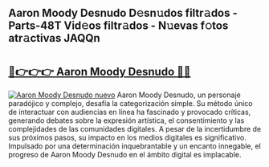 ## Aaron Moody Desnudo D𝚎sn𝚞dos filtr𝚊dos - Parts-48T Vid𝚎os filtr𝚊dos - N𝚞evas f𝚘tos atr𝚊ctivas JAQQn

# <h2><a href="http://mb8ldk.tromn.icu/?c=Aaron+Moody+Desnudo">🔗👉👉👉 Aaron Moody Desnudo 🔗🔗</a></h2>

[![Aaron Moody Desnudo nuevo](https://i.imgur.com/pEAQMta.gif)](http://mb8ldk.tromn.icu/?c=Aaron+Moody+Desnudo)
Aaron Moody Desnudo, un personaje paradójico y complejo, desafía la categorización simple. Su método único de interactuar con audiencias en línea ha fascinado y provocado críticas, generando debates sobre la expresión artística, el consentimiento y las complejidades de las comunidades digitales. A pesar de la incertidumbre de sus próximos pasos, su impacto en los medios digitales es significativo. Impulsado por una determinación inquebrantable y un encanto innegable, el progreso de Aaron Moody Desnudo en el ámbito digital es implacable.
